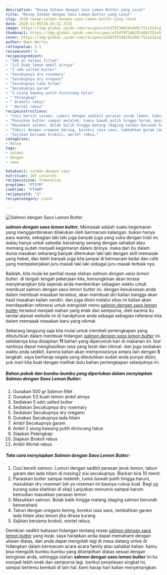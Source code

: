 ```yaml
---
description: "Resep Salmon dengan Saos Lemon Butter yang Lezat"
title: "Resep Salmon dengan Saos Lemon Butter yang Lezat"
slug: 1628-resep-salmon-dengan-saos-lemon-butter-yang-lezat
date: 2020-11-05T20:33:51.313Z
image: https://img-global.cpcdn.com/recipes/e15d79f3d6291dd9/751x532cq70/salmon-dengan-saos-lemon-butter-foto-resep-utama.jpg
thumbnail: https://img-global.cpcdn.com/recipes/e15d79f3d6291dd9/751x532cq70/salmon-dengan-saos-lemon-butter-foto-resep-utama.jpg
cover: https://img-global.cpcdn.com/recipes/e15d79f3d6291dd9/751x532cq70/salmon-dengan-saos-lemon-butter-foto-resep-utama.jpg
author: Owen Norris
ratingvalue: 3.1
reviewcount: 9
recipeingredient:
- "500 gr Salmon fillet"
- "1/2 buah lemon ambil airnya"
- "5 sdm salted butter"
- "Secukupnya dry rosemary"
- "Secukupnya dry oregano"
- "Secukupnya lada hitam"
- "Secukupnya garam"
- "2 siung bawang putih dicincang halus"
- " Pelengkap"
- " Brokoli rebus"
- " Wortel rebus"
recipeinstructions:
- "Cuci bersih salmon. Lumuri dengan sedikit perasan jeruk lemon, taburi garam dan lada hitam di masing2 sisi secukupnya. Biarkan kira 10 menit."
- "Panaskan butter sampai meleleh, tumis bawah putih hingga harum, masukkan dry rosemari (oh ya rosemari ini baunya cukup kuat. Bagi yg kurang suka silahkan di skip) Lanjutkan menumis sampai harum kemudian masukkan perasan lemon"
- "Masukkan salmon. Bolak balik hingga matang (daging salmon berunah kemerahan)"
- "Taburi dengan oregano kering, koreksi rasa saos, tambahkan garam lada hitam atau lemon jika dirasa kurang"
- "Sajikan bersama brokoli, wortel rebus."
categories:
- Resep
tags:
- salmon
- dengan
- saos

katakunci: salmon dengan saos 
nutrition: 107 calories
recipecuisine: Indonesian
preptime: "PT37M"
cooktime: "PT48M"
recipeyield: "3"
recipecategory: Lunch

---
```



![Salmon dengan Saos Lemon Butter](https://img-global.cpcdn.com/recipes/e15d79f3d6291dd9/751x532cq70/salmon-dengan-saos-lemon-butter-foto-resep-utama.jpg)

<b><i>salmon dengan saos lemon butter</i></b>, Memasak adalah suatu kegemaran yang menggembirakan dilakukan oleh bermacam kalangan. bukan hanya para wanita, sebagian laki laki juga banyak juga yang suka dengan hobi ini. walau hanya untuk sekedar bersenang senang dengan sahabat atau memang sudah menjadi kegemaran dalam dirinya. maka dari itu dalam dunia masakan sekarang banyak ditemukan laki laki dengan skill memasak yang hebat, dan lebih banyak juga kita jumpai di bermacam kedai dan cafe yang mempekerjakan juru masak laki laki sebagai juru masak terbaik nya.



Baiklah, kita mulai ke perihal resep olahan <i>salmon dengan saos lemon butter</i>. di tengah tengah pekerjaan kita, kemungkinan akan terasa menyenangkan bila sejenak anda memberikan sebagian waktu untuk membuat salmon dengan saos lemon butter ini. dengan kesuksesan anda dalam membuat masakan tersebut, akan membuat diri kalian bangga akan hasil masakan kalian sendiri. dan juga disini melalui situs ini kalian akan mendapatkan referensi untuk mengolah menu <u>salmon dengan saos lemon butter</u> tersebut menjadi olahan yang enak dan sempurna, oleh karena itu tandai alamat website ini di handphone anda sebagai sebagian referensi kita dalam memasak masakan baru yang nikmat.


Sekarang langsung saja kita mulai untuk membeli perlengkapan yang dibutuhkan dalam membuat hidangan <u><i>salmon dengan saos lemon butter</i></u> ini. setidaknya bisa disiapkan <b>11</b> bahan yang diperuntuk kan di makanan ini. biar nantinya dapat menghasilkan rasa yang lezat dan nikmat. dan juga sediakan waktu anda sedikit, karena kalian akan memprosesnya antara lain dengan <b>5</b> langkah. saya berharap segala yang dibutuhkan sudah anda punyai disini, yuk mari kita buat dengan melihat dulu bahan perlengkapan selanjutnya ini.

<!--inarticleads1-->

##### Bahan pokok dan bumbu-bumbu yang diperlukan dalam menyiapkan Salmon dengan Saos Lemon Butter:

1. Gunakan 500 gr Salmon fillet
1. Gunakan 1/2 buah lemon ambil airnya
1. Sediakan 5 sdm salted butter
1. Sediakan Secukupnya dry rosemary
1. Sediakan Secukupnya dry oregano
1. Gunakan Secukupnya lada hitam
1. Ambil Secukupnya garam
1. Ambil 2 siung bawang putih dicincang halus
1. Siapkan  Pelengkap:
1. Siapkan  Brokoli rebus
1. Ambil  Wortel rebus




<!--inarticleads2-->

##### Tata cara menyiapkan Salmon dengan Saos Lemon Butter:

1. Cuci bersih salmon. Lumuri dengan sedikit perasan jeruk lemon, taburi garam dan lada hitam di masing2 sisi secukupnya. Biarkan kira 10 menit.
1. Panaskan butter sampai meleleh, tumis bawah putih hingga harum, masukkan dry rosemari (oh ya rosemari ini baunya cukup kuat. Bagi yg kurang suka silahkan di skip) Lanjutkan menumis sampai harum kemudian masukkan perasan lemon
1. Masukkan salmon. Bolak balik hingga matang (daging salmon berunah kemerahan)
1. Taburi dengan oregano kering, koreksi rasa saos, tambahkan garam lada hitam atau lemon jika dirasa kurang
1. Sajikan bersama brokoli, wortel rebus.




Demikian sedikit bahasan hidangan tentang resep <u>salmon dengan saos lemon butter</u> yang lezat. saya harapkan anda dapat memahami dengan ulasan diatas, dan anda dapat mengolah lagi di masa datang untuk di hidangkan dalam bermacam acara acara family atau sahabat kalian. kamu bisa mengulik bumbu bumbu yang ditampilkan diatas sesuai dengan keinginan anda, sehingga olahan <b>salmon dengan saos lemon butter</b> ini bs menjadi lebih enak dan sempurna lagi. berikut penjelasan singkat ini, sampai bertemu kembali di lain hal. kami harap hari kalian menyenangkan.

